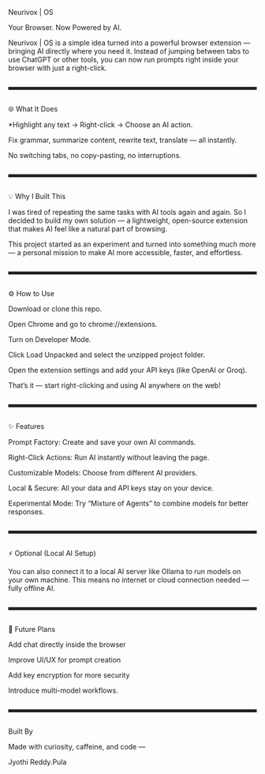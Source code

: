 Neurivox  | OS


Your Browser. Now Powered by AI.

Neurivox  | OS is a simple idea turned into a powerful browser extension — bringing AI directly where you need it.
Instead of jumping between tabs to use ChatGPT or other tools, you can now run prompts right inside your browser with just a right-click.



<hr style="border: none; height: 6px; background: #222; margin: 30px 0;">



🌐 What It Does


*Highlight any text → Right-click → Choose an AI action.

Fix grammar, summarize content, rewrite text, translate — all instantly.

No switching tabs, no copy-pasting, no interruptions.

<hr style="border: none; height: 6px; background: #222; margin: 30px 0;">


💡 Why I Built This

I was tired of repeating the same tasks with AI tools again and again.
So I decided to build my own solution — a lightweight, open-source extension that makes AI feel like a natural part of browsing.

This project started as an experiment and turned into something much more — a personal mission to make AI more accessible, faster, and effortless.

<hr style="border: none; height: 6px; background: #222; margin: 30px 0;">


⚙️ How to Use

Download or clone this repo.

Open Chrome and go to chrome://extensions.

Turn on Developer Mode.

Click Load Unpacked and select the unzipped project folder.

Open the extension settings and add your API keys (like OpenAI or Groq).

That’s it — start right-clicking and using AI anywhere on the web!

<hr style="border: none; height: 6px; background: #222; margin: 30px 0;">


✨ Features

Prompt Factory: Create and save your own AI commands.

Right-Click Actions: Run AI instantly without leaving the page.

Customizable Models: Choose from different AI providers.

Local & Secure: All your data and API keys stay on your device.

Experimental Mode: Try “Mixture of Agents” to combine models for better responses.

<hr style="border: none; height: 6px; background: #222; margin: 30px 0;">


⚡ Optional (Local AI Setup)

You can also connect it to a local AI server like Ollama
 to run models on your own machine.
This means no internet or cloud connection needed — fully offline AI.

<hr style="border: none; height: 6px; background: #222; margin: 30px 0;">

🧭 Future Plans

Add chat directly inside the browser

Improve UI/UX for prompt creation

Add key encryption for more security

Introduce multi-model workflows.

<hr style="border: none; height: 6px; background: #222; margin: 30px 0;">


 Built By

Made with curiosity, caffeine, and code —

Jyothi Reddy.Pula
